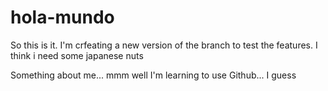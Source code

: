 # hola-mundo

So this is it. I'm crfeating a new version of the branch to test the features. 
I think i need some japanese nuts

Something about me... mmm well I'm learning to use Github... I guess
